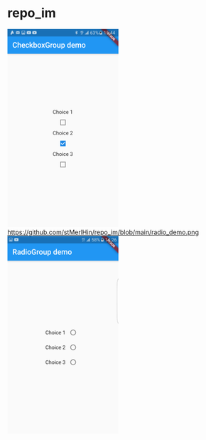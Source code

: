 # repo_im
[<img src="https://github.com/stMerlHin/repo_im/blob/main/check.png?raw=true" width="250"/>](https://github.com/stMerlHin/repo_im/blob/main/check.png?raw=true)
https://github.com/stMerlHin/repo_im/blob/main/radio_demo.png
[<img src="https://github.com/stMerlHin/repo_im/blob/main/radio_demo.png?raw=true" width="250"/>](https://github.com/stMerlHin/repo_im/blob/main/radio_demo.png?raw=true)
